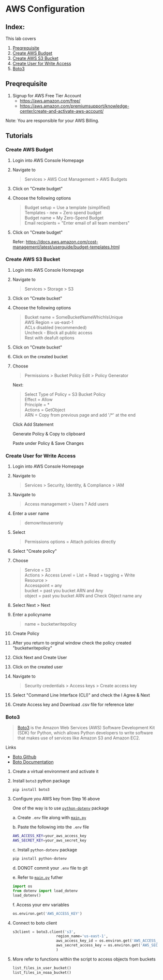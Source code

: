 # AWS Configuration

## Index:
This lab covers
1. [Preqrequisite](#preqrequisite)
2. [Create AWS Budget](#create-aws-budget)
3. [Create AWS S3 Bucket](#create-aws-s3-bucket)
4. [Create User for Write Access](#create-user-for-write-access)
5. [Boto3](#boto3)

## Preqrequisite 
1. Signup for AWS Free Tier Account <br>
    * https://aws.amazon.com/free/
    * https://aws.amazon.com/premiumsupport/knowledge-center/create-and-activate-aws-account/

Note: You are responsible for your AWS Billing.

## Tutorials

### Create AWS Budget
1. Login into AWS Console Homepage

2. Navigate to 
    > Services > AWS Cost Management > AWS Budgets

3. Click on "Create budget"

4. Choose the following options
    > Budget setup = Use a template (simplified) <br>
    > Templates - new = Zero spend budget <br>
    > Budget name = My Zero-Spend Budget <br>
    > Email recipients = "Enter email of all team members" <br>

5. Click on "Create budget"

    Refer: https://docs.aws.amazon.com/cost-management/latest/userguide/budget-templates.html

    
### Create AWS S3 Bucket
1. Login into AWS Console Homepage

2. Navigate to 
    > Services > Storage > S3

3. Click on "Create bucket"

4. Choose the following options
    > Bucket name = SomeBucketNameWhichIsUnique <br>
    > AWS Region = us-east-1 <br>
    > ACLs disabled (recommended) <br>
    > Uncheck - Block all public access <br>
    > Rest with deafult options

5. Click on "Create bucket"

6. Click on the created bucket

7. Choose 
    > Permissions > Bucket Policy Edit > Policy Generator

    Next:
    > Select Type of Policy = S3 Bucket Policy <br>
    > Effect = Allow <br>
    > Principle = * <br>
    > Actions = GetObject <br>
    > ARN = Copy from previous page and add '/*' at the end <br>

    Click Add Statement

    Generate Policy & Copy to clipboard

    Paste under Policy & Save Changes

### Create User for Write Access

1. Login into AWS Console Homepage

2. Navigate to 
    > Services > Security, Identity, & Compliance > IAM

3. Navigate to
    > Access management > Users ? Add users

4. Enter a user name
    > demowriteuseronly

5. Select 
    > Permissions options = Attach policies directly

6. Select "Create policy"

7. Choose
    > Service = S3 <br>
    > Actions > Access Level = List + Read + tagging + Write <br>
    > Resource >  <br>
        Accesspoint = any <br>
        bucket = past you bucket ARN and Any<br>
        object = past you bucket ARN and Check Object name any <br>

8. Select Next > Next

9. Enter a policyname
    > name = bucketwritepolicy

10. Create Policy

11. After you return to orginal window check the policy created "bucketwritepolicy"

12. Click Next and Create User

13. Click on the created user

14. Navigate to
    > Security credentials > Access keys > Create access key

15. Select "Command Line Interface (CLI)" and check the I Agree & Next

16. Create Access key and Download .csv file for reference later 


### Boto3

> [Boto3]() is the Amazon Web Services (AWS) Software Development Kit (SDK) for Python, which allows Python developers to write software that makes use of services like Amazon S3 and Amazon EC2.

Links
* [Boto Github](https://github.com/boto/boto3)
* [Boto Documentation](https://boto3.amazonaws.com/v1/documentation/api/latest/guide/quickstart.html)

1. Create a virtual environment and activate it

2. Install `boto3` python package
    ```
    pip install boto3
    ```
3. Configure you AWS key from Step 16 above

    One of the way is to use [`python-dotenv`](https://pypi.org/project/python-dotenv/) package

    a. Create `.env` file along with [`main.py`](./main.py)

    b. Paste the following into the `.env` file

    ```bash
    AWS_ACCESS_KEY=your_aws_access_key
    AWS_SECRET_KEY=your_aws_secret_key
    ```

    c. Install `python-dotenv` package

    ```bash
    pip install python-dotenv
    ```
    d. DONOT commit your `.env` file to git

    e. Refer to [`main.py`](./main.py) futher
    ```python
    import os
    from dotenv import load_dotenv
    load_dotenv()
    ```

    f. Access your env variables
    ```python
    os.environ.get('AWS_ACCESS_KEY')
    ```

4. Connect to boto client
    ```python
    s3client = boto3.client('s3',
                        region_name='us-east-1',
                        aws_access_key_id = os.environ.get('AWS_ACCESS_KEY'),
                        aws_secret_access_key = os.environ.get('AWS_SECRET_KEY')
                        )
    ```

5. More refer to functions within the script to access objects from buckets
    ```python
    list_files_in_user_bucket()
    list_files_in_noaa_bucket()
    ```

